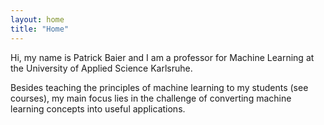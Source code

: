 ```yaml
---
layout: home
title: "Home"
---
```


Hi, my name is Patrick Baier and I am a professor for Machine Learning at the University of Applied Science Karlsruhe.

Besides teaching the principles of machine learning to my students (see courses), my main focus lies in the challenge of converting machine learning concepts into useful applications.